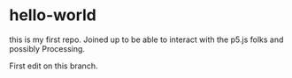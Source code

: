 # hello-world
this is my first repo.
Joined up to be able to interact with the p5.js folks and possibly Processing.

First edit on this branch.
